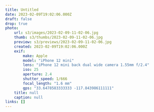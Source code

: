 ```yaml
---
title: Untitled
date: 2023-02-09T19:02:06.000Z
draft: false
drop: true
photo:
    url: s3/images/2023-02-09-11-02-06.jpg
    thumb: s3/thumbs/2023-02-09-11-02-06.jpg
    preview: s3/previews/2023-02-09-11-02-06.jpg
    created: 2023-02-09T19:02:06.000Z
    exif:
        make: Apple
        model: "iPhone 12 mini"
        lens: "iPhone 12 mini back dual wide camera 1.55mm f/2.4"
        iso: 25
        aperture: 2.4
        shutter_speed: 1/666
        focal_length: "1.6 mm"
        gps: "33.6478583333333 -117.843986111111"
    title: null
    caption: null
links: []
---
```

